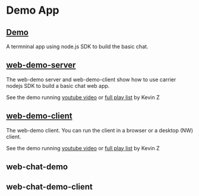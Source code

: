 # Demo App
## [Demo](./demo)
A termninal app using node.js SDK to build the basic chat.
## [web-demo-server](./web-demo-server)
The web-demo server and web-demo-client show how to use carrier nodejs SDK to build a basic chat web app.

See the demo running [youtube video](9https://www.youtube.com/watch?v=vQ2MPYzJFN4&list=PLS6d1baqGamKMwQPt51I82L5l1h51qrZA&index=2&t=7s) or [full play list](https://www.youtube.com/playlist?list=PLS6d1baqGamKMwQPt51I82L5l1h51qrZA) by Kevin Z

## [web-demo-client](./web-demo-client)
The web-demo client. You can run the client in a browser or a desktop (NW) client.

See the demo running [youtube video](9https://www.youtube.com/watch?v=vQ2MPYzJFN4&list=PLS6d1baqGamKMwQPt51I82L5l1h51qrZA&index=2&t=7s) or [full play list](https://www.youtube.com/playlist?list=PLS6d1baqGamKMwQPt51I82L5l1h51qrZA) by Kevin Z
## web-chat-demo
## web-chat-demo-client
